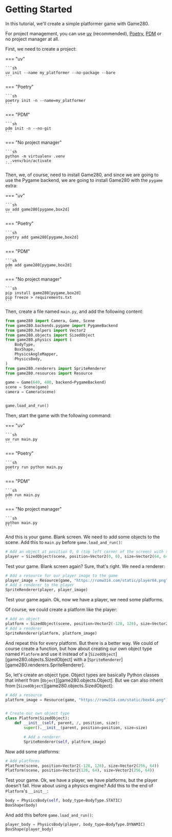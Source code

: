 # Getting Started

In this tutorial, we'll create a simple platformer game with Game280.

For project management, you can use [uv](https://docs.astral.sh/uv/) (recommended), [Poetry](https://python-poetry.org/), [PDM](https://pdm-project.org/) or no project manager at all.

First, we need to create a project:

=== "uv"

	```sh
	uv init --name my_platformer --no-package --bare
	```

=== "Poetry"

	```sh
	poetry init -n --name=my_platformer
	```

=== "PDM"

	```sh
	pdm init -n --no-git
	```

=== "No project manager"

	```sh
	python -m virtualenv .venv
	. .venv/bin/activate
	```

Then, we, of course, need to install Game280, and since we are going to use the Pygame backend, we are going to install Game280 with the `pygame` extra:

=== "uv"

	```sh
	uv add game280[pygame,box2d]
	```

=== "Poetry"

	```sh
	poetry add game280[pygame,box2d]
	```

=== "PDM"

	```sh
	pdm add game280[pygame,box2d]
	```

=== "No project manager"

	```sh
	pip install game280[pygame,box2d]
	pip freeze > requirements.txt
	```

Then, create a file named `main.py`, and add the following content:

```python
from game280 import Camera, Game, Scene
from game280.backends.pygame import PygameBackend
from game280.helpers import Vector2
from game280.objects import SizedObject
from game280.physics import (
	BodyType,
	BoxShape,
	PhysicsAngleMapper,
	PhysicsBody,
)
from game280.renderers import SpriteRenderer
from game280.resources import Resource

game = Game(640, 480, backend=PygameBackend)
scene = Scene(game)
camera = Camera(scene)


game.load_and_run()
```

Then, start the game with the following command:

=== "uv"

	```sh
	uv run main.py
	```

=== "Poetry"

	```sh
	poetry run python main.py
	```

=== "PDM"

	```sh
	pdm run main.py
	```

=== "No project manager"

	```sh
	python main.py
	```

And this is your game. Blank screen. We need to add some objects to the scene. Add this to `main.py` before `game.load_and_run()`:

```python
# Add an object at position 0, 0 (top left corner of the screen) with size 64x64 pixels
player = SizedObject(scene, position=Vector2(0, 0), size=Vector2(64, 64))
```

Test your game. Blank screen again? Sure, that's right. We need a renderer:

```python
# Add a resource for our player image to the game
player_image = Resource(game, "https://romw314.com/static/player64.png")
# Add a renderer to the player
SpriteRenderer(player, player_image)
```

Test your game again. Ok, now we have a player, we need some platforms.

Of course, we could create a platform like the player:

```python
# Add an object
platform = SizedObject(scene, position=Vector2(-128, 128), size=Vector2(256, 64))
# Add a renderer
SpriteRenderer(platform, platform_image)
```

And repeat this for every platform. But there is a better way. We could of course create a function, but how about creating our own object type named `Platform` and use it instead of a [`SizedObject`][game280.objects.SizedObject] with a [`SpriteRenderer`][game280.renderers.SpriteRenderer].

So, let's create an object type. Object types are basically Python classes that inherit from [`Object`][game280.objects.Object]. But we can also inherit from [`SizedObject`][game280.objects.SizedObject]:

```python
# Add a resource
platform_image = Resource(game, "https://romw314.com/static/box64.png")


# Create our own object type
class Platform(SizedObject):
	def __init__(self, parent, /, position, size):
		super().__init__(parent, position=position, size=size)

		# Add a renderer
		SpriteRenderer(self, platform_image)
```

Now add some platforms:

```python
# Add platforms
Platform(scene, position=Vector2(-128, 128), size=Vector2(256, 64))
Platform(scene, position=Vector2(128, 64), size=Vector2(256, 64))
```

Test your game. Ok, we have a player, we have platforms, but the player doesn't fall. How about using a physics engine? Add this to the end of `Platform`'s `__init__`:

```python
body = PhysicsBody(self, body_type=BodyType.STATIC)
BoxShape(body)
```

And add this before `game.load_and_run()`:

```python
player_body = PhysicsBody(player, body_type=BodyType.DYNAMIC)
BoxShape(player_body)
```

<!-- TODO: complete tutorial -->

